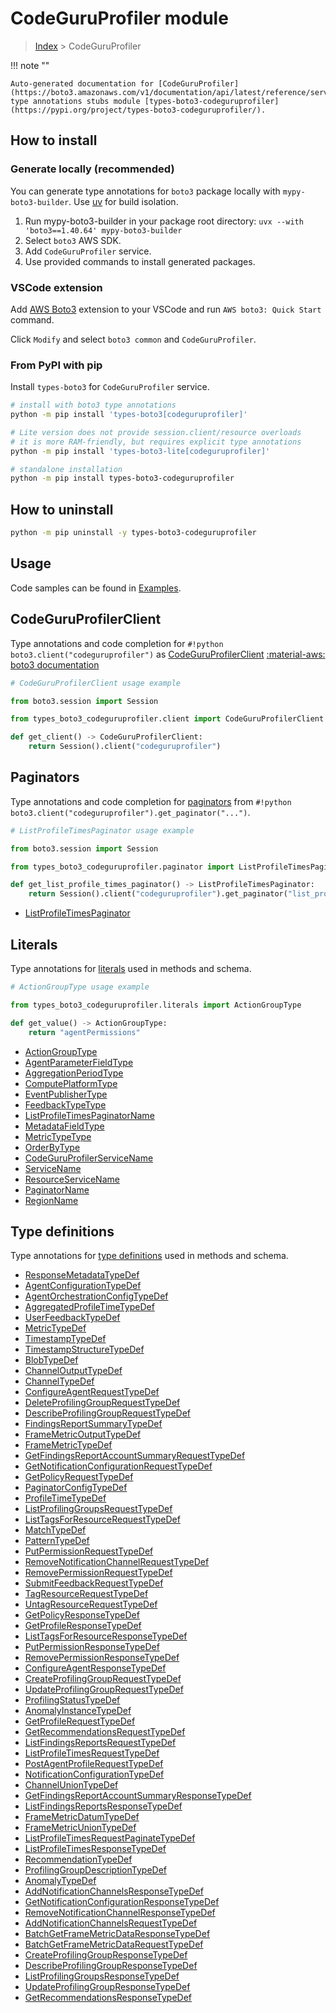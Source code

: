 #  CodeGuruProfiler module

> [Index](../README.md) > CodeGuruProfiler

!!! note ""

    Auto-generated documentation for [CodeGuruProfiler](https://boto3.amazonaws.com/v1/documentation/api/latest/reference/services/codeguruprofiler.html#codeguruprofiler)
    type annotations stubs module [types-boto3-codeguruprofiler](https://pypi.org/project/types-boto3-codeguruprofiler/).

## How to install

### Generate locally (recommended)

You can generate type annotations for `boto3` package locally with `mypy-boto3-builder`.
Use [uv](https://docs.astral.sh/uv/getting-started/installation/) for build isolation.

1. Run mypy-boto3-builder in your package root directory: `uvx --with 'boto3==1.40.64' mypy-boto3-builder`
1. Select `boto3` AWS SDK.
1. Add `CodeGuruProfiler` service.
1. Use provided commands to install generated packages.


### VSCode extension

Add [AWS Boto3](https://marketplace.visualstudio.com/items?itemName=Boto3typed.boto3-ide)
extension to your VSCode and run `AWS boto3: Quick Start` command.

Click `Modify` and select `boto3 common` and `CodeGuruProfiler`.


### From PyPI with pip

Install `types-boto3` for `CodeGuruProfiler` service.

```bash
# install with boto3 type annotations
python -m pip install 'types-boto3[codeguruprofiler]'

# Lite version does not provide session.client/resource overloads
# it is more RAM-friendly, but requires explicit type annotations
python -m pip install 'types-boto3-lite[codeguruprofiler]'

# standalone installation
python -m pip install types-boto3-codeguruprofiler
```



## How to uninstall

```bash
python -m pip uninstall -y types-boto3-codeguruprofiler
```

## Usage

Code samples can be found in [Examples](./usage.md).

## CodeGuruProfilerClient

Type annotations and code completion for  `#!python boto3.client("codeguruprofiler")` as [CodeGuruProfilerClient](./client.md)
[:material-aws: boto3 documentation](https://boto3.amazonaws.com/v1/documentation/api/latest/reference/services/codeguruprofiler.html#CodeGuruProfiler.Client)

```python
# CodeGuruProfilerClient usage example

from boto3.session import Session

from types_boto3_codeguruprofiler.client import CodeGuruProfilerClient

def get_client() -> CodeGuruProfilerClient:
    return Session().client("codeguruprofiler")
```


## Paginators

Type annotations and code completion for [paginators](./paginators.md)
from `#!python boto3.client("codeguruprofiler").get_paginator("...")`.

```python
# ListProfileTimesPaginator usage example

from boto3.session import Session

from types_boto3_codeguruprofiler.paginator import ListProfileTimesPaginator

def get_list_profile_times_paginator() -> ListProfileTimesPaginator:
    return Session().client("codeguruprofiler").get_paginator("list_profile_times"))
```

- [ListProfileTimesPaginator](./paginators.md#listprofiletimespaginator)









## Literals

Type annotations for [literals](./literals.md) used in methods and schema.

```python
# ActionGroupType usage example

from types_boto3_codeguruprofiler.literals import ActionGroupType

def get_value() -> ActionGroupType:
    return "agentPermissions"
```

- [ActionGroupType](./literals.md#actiongrouptype)
- [AgentParameterFieldType](./literals.md#agentparameterfieldtype)
- [AggregationPeriodType](./literals.md#aggregationperiodtype)
- [ComputePlatformType](./literals.md#computeplatformtype)
- [EventPublisherType](./literals.md#eventpublishertype)
- [FeedbackTypeType](./literals.md#feedbacktypetype)
- [ListProfileTimesPaginatorName](./literals.md#listprofiletimespaginatorname)
- [MetadataFieldType](./literals.md#metadatafieldtype)
- [MetricTypeType](./literals.md#metrictypetype)
- [OrderByType](./literals.md#orderbytype)
- [CodeGuruProfilerServiceName](./literals.md#codeguruprofilerservicename)
- [ServiceName](./literals.md#servicename)
- [ResourceServiceName](./literals.md#resourceservicename)
- [PaginatorName](./literals.md#paginatorname)
- [RegionName](./literals.md#regionname)




## Type definitions

Type annotations for [type definitions](./type_defs.md) used in methods and schema.

- [ResponseMetadataTypeDef](./type_defs.md#responsemetadatatypedef)
- [AgentConfigurationTypeDef](./type_defs.md#agentconfigurationtypedef)
- [AgentOrchestrationConfigTypeDef](./type_defs.md#agentorchestrationconfigtypedef)
- [AggregatedProfileTimeTypeDef](./type_defs.md#aggregatedprofiletimetypedef)
- [UserFeedbackTypeDef](./type_defs.md#userfeedbacktypedef)
- [MetricTypeDef](./type_defs.md#metrictypedef)
- [TimestampTypeDef](./type_defs.md#timestamptypedef)
- [TimestampStructureTypeDef](./type_defs.md#timestampstructuretypedef)
- [BlobTypeDef](./type_defs.md#blobtypedef)
- [ChannelOutputTypeDef](./type_defs.md#channeloutputtypedef)
- [ChannelTypeDef](./type_defs.md#channeltypedef)
- [ConfigureAgentRequestTypeDef](./type_defs.md#configureagentrequesttypedef)
- [DeleteProfilingGroupRequestTypeDef](./type_defs.md#deleteprofilinggrouprequesttypedef)
- [DescribeProfilingGroupRequestTypeDef](./type_defs.md#describeprofilinggrouprequesttypedef)
- [FindingsReportSummaryTypeDef](./type_defs.md#findingsreportsummarytypedef)
- [FrameMetricOutputTypeDef](./type_defs.md#framemetricoutputtypedef)
- [FrameMetricTypeDef](./type_defs.md#framemetrictypedef)
- [GetFindingsReportAccountSummaryRequestTypeDef](./type_defs.md#getfindingsreportaccountsummaryrequesttypedef)
- [GetNotificationConfigurationRequestTypeDef](./type_defs.md#getnotificationconfigurationrequesttypedef)
- [GetPolicyRequestTypeDef](./type_defs.md#getpolicyrequesttypedef)
- [PaginatorConfigTypeDef](./type_defs.md#paginatorconfigtypedef)
- [ProfileTimeTypeDef](./type_defs.md#profiletimetypedef)
- [ListProfilingGroupsRequestTypeDef](./type_defs.md#listprofilinggroupsrequesttypedef)
- [ListTagsForResourceRequestTypeDef](./type_defs.md#listtagsforresourcerequesttypedef)
- [MatchTypeDef](./type_defs.md#matchtypedef)
- [PatternTypeDef](./type_defs.md#patterntypedef)
- [PutPermissionRequestTypeDef](./type_defs.md#putpermissionrequesttypedef)
- [RemoveNotificationChannelRequestTypeDef](./type_defs.md#removenotificationchannelrequesttypedef)
- [RemovePermissionRequestTypeDef](./type_defs.md#removepermissionrequesttypedef)
- [SubmitFeedbackRequestTypeDef](./type_defs.md#submitfeedbackrequesttypedef)
- [TagResourceRequestTypeDef](./type_defs.md#tagresourcerequesttypedef)
- [UntagResourceRequestTypeDef](./type_defs.md#untagresourcerequesttypedef)
- [GetPolicyResponseTypeDef](./type_defs.md#getpolicyresponsetypedef)
- [GetProfileResponseTypeDef](./type_defs.md#getprofileresponsetypedef)
- [ListTagsForResourceResponseTypeDef](./type_defs.md#listtagsforresourceresponsetypedef)
- [PutPermissionResponseTypeDef](./type_defs.md#putpermissionresponsetypedef)
- [RemovePermissionResponseTypeDef](./type_defs.md#removepermissionresponsetypedef)
- [ConfigureAgentResponseTypeDef](./type_defs.md#configureagentresponsetypedef)
- [CreateProfilingGroupRequestTypeDef](./type_defs.md#createprofilinggrouprequesttypedef)
- [UpdateProfilingGroupRequestTypeDef](./type_defs.md#updateprofilinggrouprequesttypedef)
- [ProfilingStatusTypeDef](./type_defs.md#profilingstatustypedef)
- [AnomalyInstanceTypeDef](./type_defs.md#anomalyinstancetypedef)
- [GetProfileRequestTypeDef](./type_defs.md#getprofilerequesttypedef)
- [GetRecommendationsRequestTypeDef](./type_defs.md#getrecommendationsrequesttypedef)
- [ListFindingsReportsRequestTypeDef](./type_defs.md#listfindingsreportsrequesttypedef)
- [ListProfileTimesRequestTypeDef](./type_defs.md#listprofiletimesrequesttypedef)
- [PostAgentProfileRequestTypeDef](./type_defs.md#postagentprofilerequesttypedef)
- [NotificationConfigurationTypeDef](./type_defs.md#notificationconfigurationtypedef)
- [ChannelUnionTypeDef](./type_defs.md#channeluniontypedef)
- [GetFindingsReportAccountSummaryResponseTypeDef](./type_defs.md#getfindingsreportaccountsummaryresponsetypedef)
- [ListFindingsReportsResponseTypeDef](./type_defs.md#listfindingsreportsresponsetypedef)
- [FrameMetricDatumTypeDef](./type_defs.md#framemetricdatumtypedef)
- [FrameMetricUnionTypeDef](./type_defs.md#framemetricuniontypedef)
- [ListProfileTimesRequestPaginateTypeDef](./type_defs.md#listprofiletimesrequestpaginatetypedef)
- [ListProfileTimesResponseTypeDef](./type_defs.md#listprofiletimesresponsetypedef)
- [RecommendationTypeDef](./type_defs.md#recommendationtypedef)
- [ProfilingGroupDescriptionTypeDef](./type_defs.md#profilinggroupdescriptiontypedef)
- [AnomalyTypeDef](./type_defs.md#anomalytypedef)
- [AddNotificationChannelsResponseTypeDef](./type_defs.md#addnotificationchannelsresponsetypedef)
- [GetNotificationConfigurationResponseTypeDef](./type_defs.md#getnotificationconfigurationresponsetypedef)
- [RemoveNotificationChannelResponseTypeDef](./type_defs.md#removenotificationchannelresponsetypedef)
- [AddNotificationChannelsRequestTypeDef](./type_defs.md#addnotificationchannelsrequesttypedef)
- [BatchGetFrameMetricDataResponseTypeDef](./type_defs.md#batchgetframemetricdataresponsetypedef)
- [BatchGetFrameMetricDataRequestTypeDef](./type_defs.md#batchgetframemetricdatarequesttypedef)
- [CreateProfilingGroupResponseTypeDef](./type_defs.md#createprofilinggroupresponsetypedef)
- [DescribeProfilingGroupResponseTypeDef](./type_defs.md#describeprofilinggroupresponsetypedef)
- [ListProfilingGroupsResponseTypeDef](./type_defs.md#listprofilinggroupsresponsetypedef)
- [UpdateProfilingGroupResponseTypeDef](./type_defs.md#updateprofilinggroupresponsetypedef)
- [GetRecommendationsResponseTypeDef](./type_defs.md#getrecommendationsresponsetypedef)

